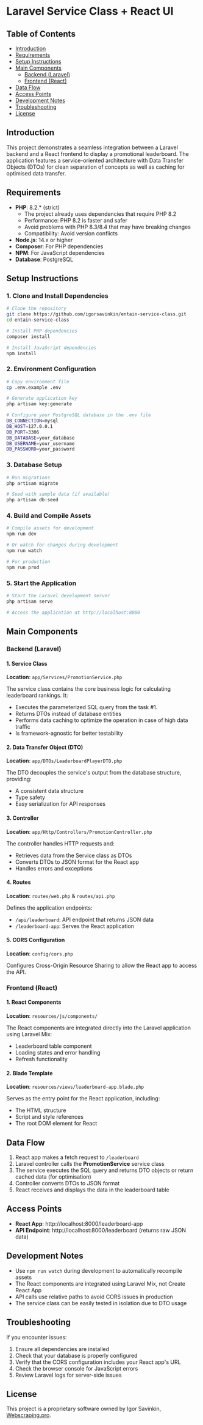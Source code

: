 # Laravel Service Class + React UI    

## Table of Contents
- [Introduction](#introduction)
- [Requirements](#requirements)
- [Setup Instructions](#setup-instructions)
- [Main Components](#main-components)
  - [Backend (Laravel)](#backend-laravel)
  - [Frontend (React)](#frontend-react)
- [Data Flow](#data-flow)
- [Access Points](#access-points)
- [Development Notes](#development-notes)
- [Troubleshooting](#troubleshooting)
- [License](#license)

## Introduction

This project demonstrates a seamless integration between a Laravel backend and a React frontend to display a promotional leaderboard. The application features a service-oriented architecture with Data Transfer Objects (DTOs) for clean separation of concepts as well as caching for optimised data transfer.

## Requirements

- **PHP**: 8.2.* (strict)  
  - The project already uses dependencies that require PHP 8.2   
  - Performance: PHP 8.2 is faster and safer
  - Avoid problems with PHP 8.3/8.4 that may have breaking changes
  - Compatibility: Avoid version conflicts 
- **Node.js**: 14.x or higher
- **Composer**: For PHP dependencies
- **NPM**: For JavaScript dependencies
- **Database**: PostgreSQL

## Setup Instructions

### 1. Clone and Install Dependencies

```bash
# Clone the repository
git clone https://github.com/igorsavinkin/entain-service-class.git
cd entain-service-class

# Install PHP dependencies
composer install

# Install JavaScript dependencies
npm install
```

### 2. Environment Configuration

```bash
# Copy environment file
cp .env.example .env

# Generate application key
php artisan key:generate

# Configure your PostgreSQL database in the .env file
DB_CONNECTION=mysql
DB_HOST=127.0.0.1
DB_PORT=3306
DB_DATABASE=your_database
DB_USERNAME=your_username
DB_PASSWORD=your_password
```

### 3. Database Setup

```bash
# Run migrations
php artisan migrate

# Seed with sample data (if available)
php artisan db:seed
```

### 4. Build and Compile Assets

```bash
# Compile assets for development
npm run dev

# Or watch for changes during development
npm run watch

# For production
npm run prod
```

### 5. Start the Application

```bash
# Start the Laravel development server
php artisan serve

# Access the application at http://localhost:8000
```

## Main Components

### Backend (Laravel)

#### 1. Service Class
**Location**: `app/Services/PromotionService.php`

The service class contains the core business logic for calculating leaderboard rankings. It:
- Executes the parameterized SQL query from the task #1.
- Returns DTOs instead of database entities
- Performs data caching to optimize the operation in case of high data traffic
- Is framework-agnostic for better testability

#### 2. Data Transfer Object (DTO)
**Location**: `app/DTOs/LeaderboardPlayerDTO.php`

The DTO decouples the service's output from the database structure, providing:
- A consistent data structure
- Type safety
- Easy serialization for API responses

#### 3. Controller
**Location**: `app/Http/Controllers/PromotionController.php`

The controller handles HTTP requests and:
- Retrieves data from the Service class as DTOs
- Converts DTOs to JSON format for the React app
- Handles errors and exceptions

#### 4. Routes
**Location**: `routes/web.php` &  `routes/api.php`

Defines the application endpoints:
- `/api/leaderboard`: API endpoint that returns JSON data
- `/leaderboard-app`: Serves the React application

#### 5. CORS Configuration
**Location**: `config/cors.php`

Configures Cross-Origin Resource Sharing to allow the React app to access the API.

### Frontend (React)

#### 1. React Components
**Location**: `resources/js/components/`

The React components are integrated directly into the Laravel application using Laravel Mix:
- Leaderboard table component
- Loading states and error handling
- Refresh functionality

#### 2. Blade Template
**Location**: `resources/views/leaderboard-app.blade.php`

Serves as the entry point for the React application, including:
- The HTML structure
- Script and style references
- The root DOM element for React

## Data Flow

1. React app makes a fetch request to `/leaderboard`
2. Laravel controller calls the **PromotionService** service class
3. The service executes the SQL query and returns DTO objects or return cached data (for optimisation)
4. Controller converts DTOs to JSON format
5. React receives and displays the data in the leaderboard table

## Access Points

- **React App**: http://localhost:8000/leaderboard-app
- **API Endpoint**: http://localhost:8000/leaderboard (returns raw JSON data)

## Development Notes

- Use `npm run watch` during development to automatically recompile assets
- The React components are integrated using Laravel Mix, not Create React App
- API calls use relative paths to avoid CORS issues in production
- The service class can be easily tested in isolation due to DTO usage

## Troubleshooting

If you encounter issues:

1. Ensure all dependencies are installed
2. Check that your database is properly configured
3. Verify that the CORS configuration includes your React app's URL
4. Check the browser console for JavaScript errors
5. Review Laravel logs for server-side issues

## License

This project is a proprietary software owned by Igor Savinkin, [Webscraping.pro](https://webscraping.pro).
